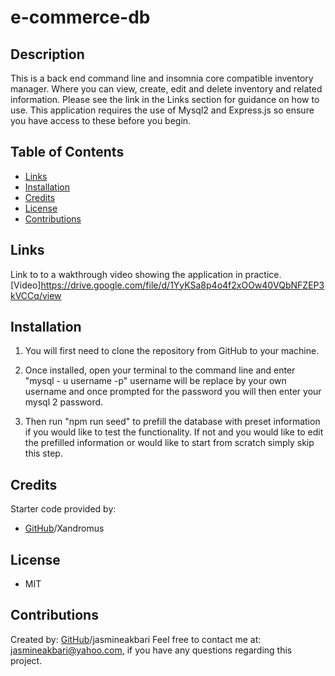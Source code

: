 # e-commerce-db

## Description

This is a back end command line and insomnia core compatible inventory manager. Where you can view, create, edit and delete inventory and related information. Please see the link in the Links section for guidance on how to use. This application requires the use of Mysql2 and Express.js so ensure you have access to these before you begin.

## Table of Contents

* [Links](#Links)
* [Installation](#Installation)
* [Credits](#Credits)
* [License](#License)
* [Contributions](Contributions)

## Links

Link to to a wakthrough video showing the application in practice. [Video]https://drive.google.com/file/d/1YyKSa8p4o4f2xOOw40VQbNFZEP3kVCCq/view

## Installation

1. You will first need to clone the repository from GitHub to your machine.

2. Once installed, open your terminal to the command line and enter "mysql - u username -p" username will be replace by your own username and once prompted for the password you will then enter your mysql 2 password.

3. Then run "npm run seed" to prefill the database with preset information if you would like to test the functionality. If not and you would like to edit the prefilled information or would like to start from scratch simply skip this step.

## Credits

Starter code provided by: 
* [GitHub](https://github.com/Xandromus)/Xandromus

## License

* MIT

## Contributions

Created by: [GitHub](https//:github.com/jasmineakbari)/jasmineakbari
Feel free to contact me at: jasmineakbari@yahoo.com, if you have any questions regarding this project.